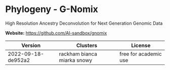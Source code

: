 # Phylogeny - G-Nomix

High Resolution Ancestry Deconvolution for Next Generation Genomic Data



**Website:** <https://github.com/AI-sandbox/gnomix>

| Version | Clusters | License |
| ------- | -------- | ------- |
| 2022-09-18-de952a2 | rackham bianca miarka snowy | free for academic use |
